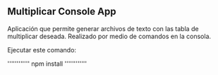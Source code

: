 ## Multiplicar Console App

Aplicación que permite generar archivos de texto
con las tabla de multiplicar deseada. 
Realizado por medio de comandos en la consola.

Ejecutar este comando:

''''''''''''
npm install
''''''''''''

